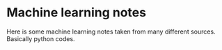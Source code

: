 # Machine learning notes

Here is some machine learning notes taken from many different sources. Basically python codes.
